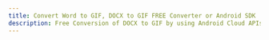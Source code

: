 ---title: Convert Word to GIF, DOCX to GIF FREE Converter or Android SDKdescription: Free Conversion of DOCX to GIF by using Android Cloud APIs & SDKs. Also Create, Edit & Render Microsoft Word & OpenOffice documents in the Cloud.---